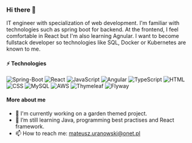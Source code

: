 ### Hi there 👋
IT engineer with specialization of web development. I'm familiar with technologies such as spring boot for backend. At the frontend, I feel comfortable in React
but I'm also learning Agnular. I want to become fullstack developer so technologies like SQL, Docker or Kubernetes are known to me. 

#### ⚡ Technologies <br />

![Spring-Boot][Spring-Boot]
![React][React]
![JavaScript][JavaScript]
![Angular][Angular]
![TypeScript][TypeScript]
![HTML][HTML]
![CSS][CSS]
![MySQL][MySQL]
![AWS][AWS]
![Thymeleaf][Thymeleaf]
![Flyway][Flyway]

#### More about me

- 🔭 I'm currently working on a garden themed project.
- 🌱 I’m still learning Java, programming best practises and React framework.
- 📫 How to reach me: mateusz.uranowski@onet.pl

[Spring-Boot]: https://img.shields.io/badge/Spring--Boot-black?logo=springboot&logoColor=6DB33F
[React]: https://img.shields.io/badge/React-black?logo=react
[Angular]: https://img.shields.io/badge/Angular-c3002f?logo=Angular
[HTML]: https://img.shields.io/badge/HTML-white?logo=html5
[CSS]: https://img.shields.io/badge/CSS-264ee4?logo=css3
[JavaScript]: https://img.shields.io/badge/JavaScript-black?logo=javascript
[TypeScript]: https://img.shields.io/badge/TypeScript-000?logo=TypeScript
[MySQL]: https://img.shields.io/badge/MySQL-3e4149?logo=mysql&logoColor=%234479A1
[AWS]: https://img.shields.io/badge/AWS-fe9900?logo=amazonaws
[Thymeleaf]: https://img.shields.io/badge/Thymeleaf-005F0F?logo=thymeleaf
[Flyway]: https://img.shields.io/badge/Flyway-CC0200?logo=flyway
